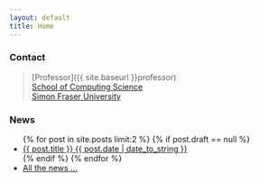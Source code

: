 ```yaml
---
layout: default
title: Home
---
```


### Contact

> [Professor]({{ site.baseurl }}professor) <br/>
> [School of Computing Science](http://www.cs.sfu.ca/) <br/>
> [Simon Fraser University](http://www.sfu.ca)

### News

<ul class="posts">
  {% for post in site.posts limit:2 %}
    {% if post.draft == null %}
      <li>
        <a href="{{ post.url }}">
          <div>
            <span class="title">{{ post.title }}</span>
            <span class="date">{{ post.date | date_to_string }}</span>
          </div>
        </a>
      </li>
    {% endif %}
  {% endfor %}
  <li><a href="{{ site.baseurl }}news">All the news ...</a></li>
</ul>

